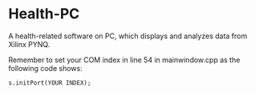 # Health-PC

A health-related software on PC, which displays  and analyzes data from Xilinx PYNQ.

Remember to set your COM index in line 54 in mainwindow.cpp as the following code shows:

    s.initPort(YOUR INDEX);
